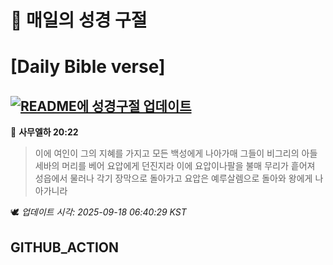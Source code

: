 # 🙏 매일의 성경 구절
# [Daily Bible verse]
## [![README에 성경구절 업데이트](https://github.com/DONGSUKA/first_test/actions/workflows/update-readme-bible.yml/badge.svg)](https://github.com/DONGSUKA/first_test/actions/workflows/update-readme-bible.yml)
<!-- START_BIBLE_VERSE -->
📖 **사무엘하 20:22**
> 이에 여인이 그의 지혜를 가지고 모든 백성에게 나아가매 그들이 비그리의 아들 세바의 머리를 베어 요압에게 던진지라 이에 요압이나팔을 불매 무리가 흩어져 성읍에서 물러나 각기 장막으로 돌아가고 요압은 예루살렘으로 돌아와 왕에게 나아가니라

🕊️ _업데이트 시각: 2025-09-18 06:40:29 KST_
  <!-- END_BIBLE_VERSE -->
## GITHUB_ACTION
